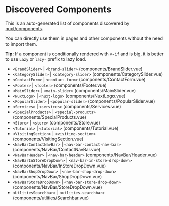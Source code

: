 # Discovered Components

This is an auto-generated list of components discovered by [nuxt/components](https://github.com/nuxt/components).

You can directly use them in pages and other components without the need to import them.

**Tip:** If a component is conditionally rendered with `v-if` and is big, it is better to use `Lazy` or `lazy-` prefix to lazy load.

- `<BrandSlider>` | `<brand-slider>` (components/BrandSlider.vue)
- `<CategorySlider>` | `<category-slider>` (components/CategorySlider.vue)
- `<ContactForm>` | `<contact-form>` (components/ContactForm.vue)
- `<Footer>` | `<footer>` (components/Footer.vue)
- `<MainSlider>` | `<main-slider>` (components/MainSlider.vue)
- `<NuxtLogo>` | `<nuxt-logo>` (components/NuxtLogo.vue)
- `<PopularSlider>` | `<popular-slider>` (components/PopularSlider.vue)
- `<Services>` | `<services>` (components/Services.vue)
- `<SpecialProducts>` | `<special-products>` (components/SpecialProducts.vue)
- `<Store>` | `<store>` (components/Store.vue)
- `<Tutorial>` | `<tutorial>` (components/Tutorial.vue)
- `<VisitingSection>` | `<visiting-section>` (components/VisitingSection.vue)
- `<NavBarContactNavBar>` | `<nav-bar-contact-nav-bar>` (components/NavBar/ContactNavBar.vue)
- `<NavBarHeader>` | `<nav-bar-header>` (components/NavBar/Header.vue)
- `<NavBarInStoreDropDown>` | `<nav-bar-in-store-drop-down>` (components/NavBar/InStoreDropDown.vue)
- `<NavBarShopDropDown>` | `<nav-bar-shop-drop-down>` (components/NavBar/ShopDropDown.vue)
- `<NavBarStoreDropDown>` | `<nav-bar-store-drop-down>` (components/NavBar/StoreDropDown.vue)
- `<UtlitiesSearchbar>` | `<utlities-searchbar>` (components/utlities/Searchbar.vue)
